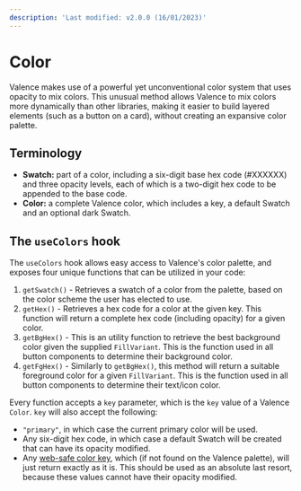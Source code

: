 ```yaml
---
description: 'Last modified: v2.0.0 (16/01/2023)'
---
```


# Color

Valence makes use of a powerful yet unconventional color system that uses opacity to mix colors.  This unusual method allows Valence to mix colors more dynamically than other libraries, making it easier to build layered elements (such as a button on a card), without creating an expansive color palette.

## Terminology

* **Swatch:** part of a color, including a six-digit base hex code (#XXXXXX) and three opacity levels, each of which is a two-digit hex code to be appended to the base code.
* **Color:** a complete Valence color, which includes a key, a default Swatch and an optional dark Swatch.

## The `useColors` hook

The `useColors` hook allows easy access to Valence's color palette, and exposes four unique functions that can be utilized in your code:

1. `getSwatch()` - Retrieves a swatch of a color from the palette, based on the color scheme the user has elected to use.
2. `getHex()` - Retrieves a hex code for a color at the given key. This function will return a complete hex code (including opacity) for a given color.
3. `getBgHex()` - This is an utility function to retrieve the best background color given the supplied `FillVariant`. This is the function used in all button components to determine their background color.
4. `getFgHex()` - Similarly to `getBgHex()`, this method will return a suitable foreground color for a given `FillVariant`. This is the function used in all button components to determine their text/icon color.

Every function accepts a `key` parameter, which is the `key` value of a Valence `Color`. `key` will also accept the following:

* `"primary"`, in which case the current primary color will be used.
* Any six-digit hex code, in which case a default Swatch will be created that can have its opacity modified.
* Any [web-safe color key](https://www.w3schools.com/tags/ref\_colornames.asp), which (if not found on the Valence palette), will just return exactly as it is. This should be used as an absolute last resort, because these values cannot have their opacity modified.
